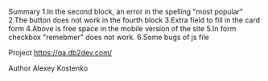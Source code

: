 Summary 
1.In the second block, an error in the spelling "most popular"
2.The button does not work in the fourth block
3.Extra field to fill in the card form
4.Above is free space in the mobile version of the site
5.In form  checkbox "remebmer" does not work.
6.Some bugs of js file


Project
https://qa.db2dev.com/




Author Аlexey Kostenko

